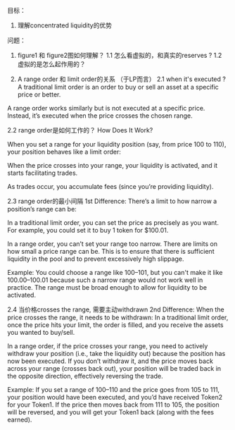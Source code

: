 目标：
1. 理解concentrated liquidity的优势


问题：
1. figure1 和 figure2图如何理解？
1.1 怎么看虚拟的，和真实的reserves  ? 
1.2 虚拟的是怎么起作用的？



2. A range order 和 limit order的关系 （于LP而言）
2.1 when it's executed ? 
A traditional limit order is an order to buy or sell an asset at a specific price or better.

A range order works similarly but is not executed at a specific price. Instead, it’s executed when the price crosses the chosen range.

2.2 range order是如何工作的？ 
How Does It Work?

When you set a range for your liquidity position (say, from price 100 to 110), your position behaves like a limit order:

When the price crosses into your range, your liquidity is activated, and it starts facilitating trades.

As trades occur, you accumulate fees (since you’re providing liquidity).


2.3 range order的最小间隔
1st Difference: There’s a limit to how narrow a position’s range can be:

In a traditional limit order, you can set the price as precisely as you want. For example, you could set it to buy 1 token for $100.01.

In a range order, you can’t set your range too narrow. There are limits on how small a price range can be. This is to ensure that there is sufficient liquidity in the pool and to prevent excessively high slippage.

Example: You could choose a range like 100–101, but you can't make it like 100.00–100.01 because such a narrow range would not work well in practice. The range must be broad enough to allow for liquidity to be activated.


2.4 当价格crosses the range, 需要主动withdrawn 
2nd Difference: When the price crosses the range, it needs to be withdrawn:
In a traditional limit order, once the price hits your limit, the order is filled, and you receive the assets you wanted to buy/sell.

In a range order, if the price crosses your range, you need to actively withdraw your position (i.e., take the liquidity out) because the position has now been executed. If you don’t withdraw it, and the price moves back across your range (crosses back out), your position will be traded back in the opposite direction, effectively reversing the trade.

Example: If you set a range of 100–110 and the price goes from 105 to 111, your position would have been executed, and you’d have received Token2 for your Token1. If the price then moves back from 111 to 105, the position will be reversed, and you will get your Token1 back (along with the fees earned).